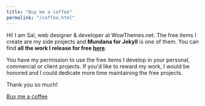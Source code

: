 ```yaml
---
title: "Buy me a coffee"
permalink: "/coffee.html"
---
```


Hi! I am Sal, web designer & developer at WowThemes.net. The free items I create are my side projects and **Mundana for Jekyll** is one of them. You can find **all the work I release for free [here](https://www.wowthemes.net/category/free-themes-templates/)**. 

You have my permission to use the free items I develop in your personal, commercial or client projects. If you'd like to reward my work, I would be honored and I could dedicate more time maintaining the free projects. 

Thank you so much!

<a class="btn btn-danger" href="https://www.wowthemes.net/donate/">Buy me a coffee</a>
